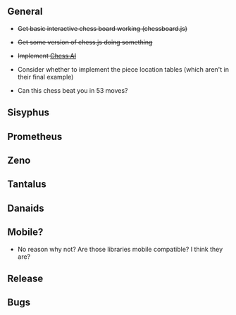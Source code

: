 ## General

- ~~Get basic interactive chess board working (chessboard.js)~~
- ~~Get some version of chess.js doing something~~
- ~~Implement [Chess AI](https://medium.freecodecamp.org/simple-chess-ai-step-by-step-1d55a9266977)~~

- Consider whether to implement the piece location tables (which aren't in their final example)
- Can this chess beat you in 53 moves?

## Sisyphus

## Prometheus

## Zeno

## Tantalus

## Danaids

## Mobile?

- No reason why not? Are those libraries mobile compatible? I think they are?

## Release

## Bugs
